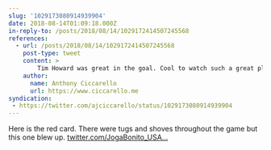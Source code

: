 ```yaml
---
slug: '1029173080914939904'
date: 2018-08-14T01:09:18.000Z
in-reply-to: /posts/2018/08/14/1029172414507245568
references:
  - url: /posts/2018/08/14/1029172414507245568
    post-type: tweet
    content: >
        Tim Howard was great in the goal. Cool to watch such a great player not far from home. 
    author:
      name: Anthony Ciccarello
      url: https://www.ciccarello.me
syndication:
 - https://twitter.com/ajciccarello/status/1029173080914939904
---
```


Here is the red card. There were tugs and shoves throughout the game but this one blew up. [twitter.com/JogaBonito_USA…](https://twitter.com/JogaBonito_USA/status/1028477529626234880)
